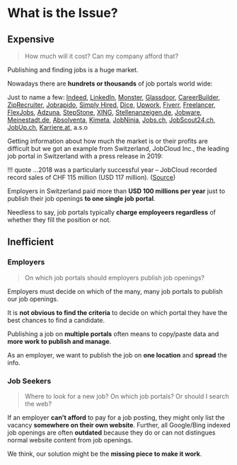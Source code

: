 # What is the Issue?

## Expensive

> How much will it cost? Can my company afford that?

Publishing and finding jobs is a huge market. 

Nowadays there are **hundrets or thousands** of job portals world wide:

Just to name a few: [Indeed](https://www.indeed.com), [LinkedIn](https://www.linkedin.com), [Monster](https://www.monster.com), [Glassdoor](https://www.glassdoor.com), [CareerBuilder](https://www.careerbuilder.com), [ZipRecruiter](https://www.ziprecruiter.com), [Jobrapido](https://de.jobrapido.com), [Simply Hired](https://www.simplyhired.com), [Dice](https://www.dice.com), [Upwork](https://www.upwork.com), [Fiverr](https://www.fiverr.com), [Freelancer](https://www.freelancer.com), [FlexJobs](https://www.flexjobs.com), [Adzuna](https://www.adzuna.com), [StepStone](https://www.stepstone.de), [XING](https://www.xing.com), [Stellenanzeigen.de](https://www.stellenanzeigen.de), [Jobware](https://www.jobware.de), [Meinestadt.de](https://www.meinestadt.de), [Absolventa](https://www.absolventa.de), [Kimeta](https://www.kimeta.de), [JobNinja](https://www.jobninja.com), [Jobs.ch](https://www.jobs.ch), [JobScout24.ch](https://www.jobscout24.ch), [JobUp.ch](https://www.jobup.ch), [Karriere.at](https://www.karriere.at), a.s.o

Getting information about how much the market is or their profits are difficult but we got an example from Switzerland, JobCloud Inc., the leading job portal in Switzerland with a press release in 2019:

!!! quote
    ...2018 was a particularly successful year – JobCloud recorded record sales of CHF 115 million (USD 117 million). ([Source](https://www.jobcloud.ch/c/de-ch/blog/press-release/jobcloud-verzeichnet-das-bisher-erfolgreichste-jahr-und-investiert-in-neue-dienstleistungen-und-technologien-sowie-in-die-erweiterung-des-jobcloud-oekosystems/))


Employers in Switzerland paid more than **USD 100 millions per year** just to publish their job openings **to one single job portal**.

Needless to say, job portals typically **charge employeers regardless** of whether they fill the position or not. 

## Inefficient 

### Employers

> On which job portals should employers publish job openings?

Employers must decide on which of the many, many job portals to publish our job openings. 

It is **not obvious to find the criteria** to decide on which portal they have the best chances to find a candidate.

Publishing a job on **multiple portals** often means to copy/paste data and **more work to publish and manage**.

As an employer, we want to publish the job on **one location** and **spread** the info.

### Job Seekers

> Where to look for a new job? On which job portals? Or should I search the web?

If an employer **can't afford** to pay for a job posting, they might only list the vacancy **somewhere on their own website**. Further, all Google/Bing indexed job openings are often **outdated** because they do or can not distingues normal website content from job openings.

We think, our solution might be the **missing piece to make it work**.